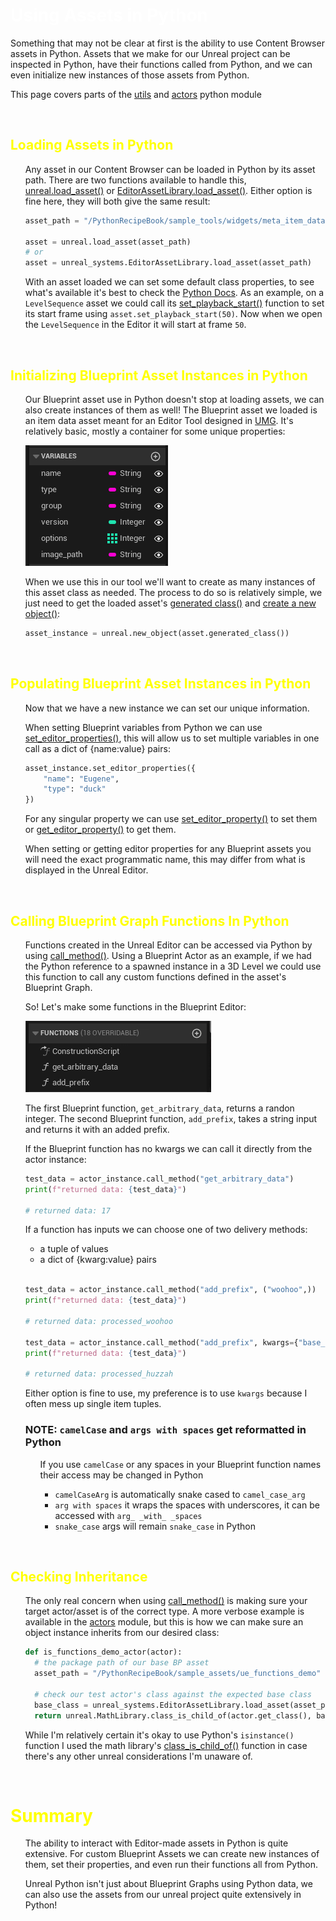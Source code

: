 # <span style="color:white">Using Assets in Python</span>

Something that may not be clear at first is the ability to use Content Browser assets in Python.
Assets that we make for our Unreal project can be inspected in Python, have their functions called from
Python, and we can even initialize new instances of those assets from Python.


This page covers parts of the [utils](../unreal_plugin/PythonRecipeBook/Content/Python/demo/utils.py)
and [actors](../unreal_plugin/PythonRecipeBook/Content/Python/demo/actors.py)
python module

<br>



## <span style="color:yellow">Loading Assets in Python</span>
<ul>

Any asset in our Content Browser can be loaded in Python by its asset path. There are two functions available
to handle this, 
[unreal.load_asset()](https://docs.unrealengine.com/5.1/en-US/PythonAPI/module/unreal.html#unreal.load_asset)
or [EditorAssetLibrary.load_asset()](https://docs.unrealengine.com/5.1/en-US/PythonAPI/class/EditorAssetLibrary.html#unreal.EditorAssetLibrary.load_asset).
Either option is fine here, they will both give the same result:
```python
asset_path = "/PythonRecipeBook/sample_tools/widgets/meta_item_data"

asset = unreal.load_asset(asset_path)
# or 
asset = unreal_systems.EditorAssetLibrary.load_asset(asset_path)
```

With an asset loaded we can set some default class properties, to see what's available it's best to check 
the [Python Docs](https://docs.unrealengine.com/5.1/en-US/PythonAPI/).
As an example, on a `LevelSequence` asset we could call its 
[set_playback_start()](https://docs.unrealengine.com/5.1/en-US/PythonAPI/class/MovieSceneSequence.html#unreal.MovieSceneSequence.set_playback_start)
function to set its start frame using `asset.set_playback_start(50)`. Now when we open the `LevelSequence` in the Editor
it will start at frame `50`.

</ul>
<br>



## <span style="color:yellow">Initializing Blueprint Asset Instances in Python</span>
<ul>

Our Blueprint asset use in Python doesn't stop at loading assets, we can also create instances of them as well!
The Blueprint asset we loaded is an item data asset meant for an Editor Tool designed in 
[UMG](https://docs.unrealengine.com/5.1/en-US/umg-ui-designer-for-unreal-engine/).
It's relatively basic, mostly a container for some unique properties:

![](images/meta_viewer_item_class.PNG)

When we use this in our tool we'll want to create as many instances of this asset class as needed. 
The process to do so is relatively simple, we just need to get the loaded asset's 
[generated class()](https://docs.unrealengine.com/5.1/en-US/PythonAPI/class/Blueprint.html#unreal.Blueprint.generated_class)
and [create a new object()](https://docs.unrealengine.com/5.1/en-US/PythonAPI/module/unreal.html#unreal.new_object):
```python
asset_instance = unreal.new_object(asset.generated_class())
```

</ul>
<br>



## <span style="color:yellow">Populating Blueprint Asset Instances in Python</span>
<ul>

Now that we have a new instance we can set our unique information. 

When setting Blueprint variables from Python we can use 
[set_editor_properties()](https://docs.unrealengine.com/5.1/en-US/PythonAPI/class/_ObjectBase.html#unreal._ObjectBase.set_editor_properties),
this will allow us to set multiple variables in one call as a dict of {name:value} pairs:
```python
asset_instance.set_editor_properties({
    "name": "Eugene",
    "type": "duck"
})
```

For any singular property we can use
[set_editor_property()](https://docs.unrealengine.com/5.1/en-US/PythonAPI/class/_ObjectBase.html#unreal._ObjectBase.set_editor_property)
to set them or
[get_editor_property()](https://docs.unrealengine.com/5.1/en-US/PythonAPI/class/_ObjectBase.html#unreal._ObjectBase.get_editor_property)
to get them.

When setting or getting editor properties for any Blueprint assets you will need the exact programmatic name, this may differ from what is displayed
in the Unreal Editor.
</ul>
<br>




## <span style="color:yellow">Calling Blueprint Graph Functions In Python</span>
<ul>

Functions created in the Unreal Editor can be accessed via Python by using 
[call_method()](https://docs.unrealengine.com/5.1/en-US/PythonAPI/class/_ObjectBase.html#unreal._ObjectBase.call_method).
Using a Blueprint Actor as an example, if we had the Python reference to a spawned instance in a 3D Level we could use
this function to call any custom functions defined in the asset's Blueprint Graph.

So! Let's make some functions in the Blueprint Editor:

![](images/editor_asset_functions.PNG)

The first Blueprint function, `get_arbitrary_data`, returns a randon integer. The second Blueprint function, `add_prefix`, takes a
string input and returns it with an added prefix.

If the Blueprint function has no kwargs we can call it directly from the actor instance:
```python
test_data = actor_instance.call_method("get_arbitrary_data")
print(f"returned data: {test_data}")

# returned data: 17
```

If a function has inputs we can choose one of two delivery methods:
- a tuple of values
- a dict of {kwarg:value} pairs
    
<br>
    
```python
test_data = actor_instance.call_method("add_prefix", ("woohoo",))
print(f"returned data: {test_data}")

# returned data: processed_woohoo

test_data = actor_instance.call_method("add_prefix", kwargs={"base_string": "huzzah"})
print(f"returned data: {test_data}")

# returned data: processed_huzzah
```

Either option is fine to use, my preference is to use `kwargs` because I often mess up single item tuples.
    
### NOTE: `camelCase` and `args with spaces` get reformatted in Python
    
<ul>
    
If you use `camelCase` or any spaces in your Blueprint function names their access may be changed in Python
- `camelCaseArg` is automatically snake cased to `camel_case_arg`
- `arg with spaces` it wraps the spaces with underscores, it can be accessed with `arg_ _with_ _spaces`
- `snake_case` args will remain `snake_case` in Python
    
</ul>

</ul>
<br>


## <span style="color:yellow">Checking Inheritance</span>
<ul>

The only real concern when using 
[call_method()](https://docs.unrealengine.com/5.1/en-US/PythonAPI/class/_ObjectBase.html#unreal._ObjectBase.call_method)
is making sure your target actor/asset is of the correct type.
A more verbose example is available in the [actors](../unreal_plugin/PythonRecipeBook/Content/Python/demo/actors.py)
module, but this is how we can make sure an object instance inherits from our desired class:
```python
def is_functions_demo_actor(actor):
  # the package path of our base BP asset
  asset_path = "/PythonRecipeBook/sample_assets/ue_functions_demo"
  
  # check our test actor's class against the expected base class
  base_class = unreal_systems.EditorAssetLibrary.load_asset(asset_path).generated_class()
  return unreal.MathLibrary.class_is_child_of(actor.get_class(), base_class)
```

While I'm relatively certain it's okay to use Python's `isinstance()` function I used the math library's
[class_is_child_of()](https://docs.unrealengine.com/5.1/en-US/PythonAPI/class/MathLibrary.html#unreal.MathLibrary.class_is_child_of)
function in case there's any other unreal considerations I'm unaware of.

</ul>
<br>


# <span style="color:yellow">Summary</span>
<ul>

The ability to interact with Editor-made assets in Python is quite extensive. For custom Blueprint Assets we can create new 
instances of them, set their properties, and even run their functions all from Python.

Unreal Python isn't just about Blueprint Graphs using Python data, we can also use the assets from our unreal project
quite extensively in Python!

</ul>
